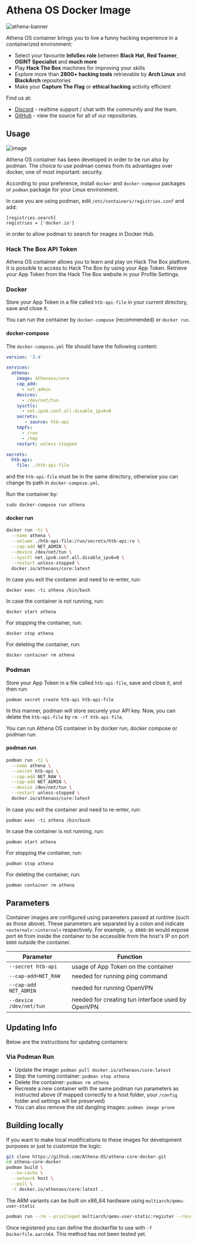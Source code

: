 # Athena OS Docker Image

![athena-banner](https://user-images.githubusercontent.com/83867734/221656804-51b13a4f-876b-4ca8-856e-288d2209a949.png)


Athena OS container brings you to live a funny hacking experience in a containerized environment:

* Select your favourite **InfoSec role** between **Black Hat**, **Red Teamer**, **OSINT Specialist** and **much more**
* Play **Hack The Box** machines for improving your skills
* Explore more than **2800+ hacking tools** retrievable by **Arch Linux** and **BlackArch** repositories
* Make your **Capture The Flag** or **ethical hacking** activity efficient

Find us at:

* [Discord](https://discord.gg/DNjvQkb5Ad) - realtime support / chat with the community and the team.
* [GitHub](https://github.com/Athena-OS) - view the source for all of our repositories.

## Usage

![image](https://user-images.githubusercontent.com/83867734/222000470-f65a5ff3-90ea-435b-b30f-0143c668cbcd.png)

Athena OS container has been developed in order to be run also by podman. The choice to use podman comes from its advantages over docker, one of most important: security.

According to your preference, install `docker` and `docker-compose` packages or `podman` package for your Linux environment.

In case you are using podman, edit `/etc/containers/registries.conf` and add:
```
[registries.search]
registries = ['docker.io']
```
in order to allow podman to search for images in Docker Hub.

### Hack The Box API Token

Athena OS container allows you to learn and play on Hack The Box platform. It is possible to access to Hack The Box by using your App Token. Retrieve your App Token from the Hack The Box website in your Profile Settings.

### Docker

Store your App Token in a file called `htb-api-file` in your current directory, save and close it.

You can run the container by `docker-compose` (recommended) or `docker run`.

#### docker-compose

The `docker-compose.yml` file should have the following content:
```yaml
version: '3.4'

services:
  athena:
    image: athenaos/core
    cap_add:
      - net_admin
    devices:
      - /dev/net/tun
    sysctls:
      - net.ipv6.conf.all.disable_ipv6=0
    secrets:
       - source: htb-api
    tmpfs:
      - /run
      - /tmp
    restart: unless-stopped

secrets:
  htb-api:
    file: ./htb-api-file
```
and the `htb-api-file` must be in the same directory, otherwise you can change its path in `docker-compose.yml`.

Run the container by:
```
sudo docker-compose run athena
```

#### docker run

```bash
docker run -ti \
  --name athena \
  --volume ./htb-api-file:/run/secrets/htb-api:ro \
  --cap-add NET_ADMIN \
  --device /dev/net/tun \
  --sysctl net.ipv6.conf.all.disable_ipv6=0 \
  --restart unless-stopped \
  docker.io/athenaos/core:latest
```

In case you exit the container and need to re-enter, run:
```
docker exec -ti athena /bin/bash
```
In case the container is not running, run:
```
docker start athena
```

For stopping the container, run:
```
docker stop athena
```

For deleting the container, run:
```
docker container rm athena
```

### Podman

Store your App Token in a file called `htb-api-file`, save and close it, and then run:

```
podman secret create htb-api htb-api-file
```
In this manner, podman will store securely your API key. Now, you can delete the `htb-api-file` by `rm -rf htb-api-file`.

You can run Athena OS container in by docker run, docker compose or podman run.

#### podman run

```bash
podman run -ti \
  --name athena \
  --secret htb-api \
  --cap-add NET_RAW \
  --cap-add NET_ADMIN \
  --device /dev/net/tun \
  --restart unless-stopped \
  docker.io/athenaos/core:latest
```

In case you exit the container and need to re-enter, run:
```
podman exec -ti athena /bin/bash
```
In case the container is not running, run:
```
podman start athena
```

For stopping the container, run:
```
podman stop athena
```

For deleting the container, run:
```
podman container rm athena
```

## Parameters

Container images are configured using parameters passed at runtime (such as those above). These parameters are separated by a colon and indicate `<external>:<internal>` respectively. For example, `-p 8080:80` would expose port `80` from inside the container to be accessible from the host's IP on port `8080` outside the container.

| Parameter | Function |
| ---- | --- |
| `--secret htb-api` | usage of App Token on the container |
| `--cap-add=NET_RAW ` | needed for running ping command |
| `--cap-add NET_ADMIN` | needed for running OpenVPN |
| `--device /dev/net/tun` | needed for creating tun interface used by OpenVPN |

## Updating Info

Below are the instructions for updating containers:

### Via Podman Run

* Update the image: `podman pull docker.io/athenaos/core:latest`
* Stop the running container: `podman stop athena`
* Delete the container: `podman rm athena`
* Recreate a new container with the same podman run parameters as instructed above (if mapped correctly to a host folder, your `/config` folder and settings will be preserved)
* You can also remove the old dangling images: `podman image prune`

## Building locally

If you want to make local modifications to these images for development purposes or just to customize the logic:

```bash
git clone https://github.com/Athena-OS/athena-core-docker.git
cd athena-core-docker
podman build \
  --no-cache \
  --network host \
  --pull \
  -t docker.io/athenaos/core:latest .
```

The ARM variants can be built on x86_64 hardware using `multiarch/qemu-user-static`

```bash
podman run --rm --privileged multiarch/qemu-user-static:register --reset
```

Once registered you can define the dockerfile to use with `-f Dockerfile.aarch64`. This method has not been tested yet.
